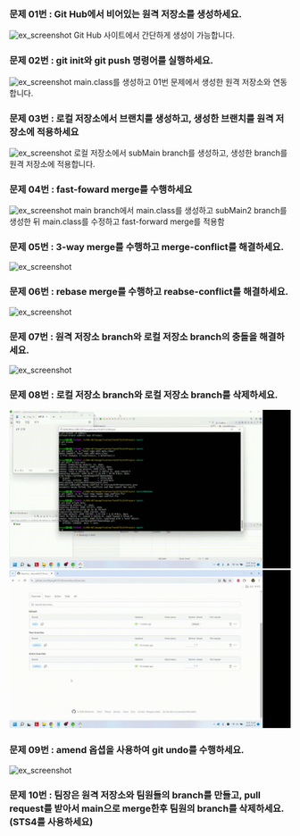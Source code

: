 ### 문제 01번 : Git Hub에서 비어있는 원격 저장소를 생성하세요.
![ex_screenshot](./resource/1번-문제.gif)
Git Hub 사이트에서 간단하게 생성이 가능합니다.

### 문제 02번 : git init와 git push 명령어를 실행하세요.
![ex_screenshot](./resource/2번-문제.gif)
main.class를 생성하고 01번 문제에서 생성한 원격 저장소와 연동합니다.

### 문제 03번 : 로컬 저장소에서 브랜치를 생성하고, 생성한 브랜치를 원격 저장소에 적용하세요
![ex_screenshot](./resource/3번-문제.gif)
로컬 저장소에서 subMain branch를 생성하고, 생성한 branch를 원격 저장소에 적용합니다.

### 문제 04번 : fast-foward merge를 수행하세요
![ex_screenshot](./resource/4번-문제.gif)
main branch에서 main.class를 생성하고 subMain2 branch를 생성한 뒤 main.class를 수정하고 fast-forward merge를 적용함

### 문제 05번 : 3-way merge를 수행하고 merge-conflict를 해결하세요.
![ex_screenshot](./resource/5번-문제.gif)

### 문제 06번 : rebase merge를 수행하고 reabse-conflict를 해결하세요.
![ex_screenshot](./resource/6번-문제.gif)

### 문제 07번 : 원격 저장소 branch와 로컬 저장소 branch의 충돌을 해결하세요.
![ex_screenshot](./resource/7번-문제.gif)

### 문제 08번 : 로컬 저장소 branch와 로컬 저장소 branch를 삭제하세요.
![ex_screenshot](./resource/8번-문제_1.gif)
![ex_screenshot](./resource/8번-문제_2.gif)

### 문제 09번 : amend 옵셥을 사용하여 git undo를 수행하세요.
![ex_screenshot](./resource/9번-문제.gif)

### 문제 10번 : 팀장은 원격 저장소와 팀원들의 branch를 만들고, pull request를 받아서 main으로 merge한후 팀원의 branch를 삭제하세요. (STS4를 사용하세요)
